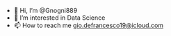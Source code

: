 - 👋 Hi, I’m @Gnogni889
- 👀 I’m interested in Data Science
- 📫 How to reach me gio.defrancesco19@icloud.com

<!---
Gnogni889/Gnogni889 is a ✨ special ✨ repository because its `README.md` (this file) appears on your GitHub profile.
You can click the Preview link to take a look at your changes.
--->
